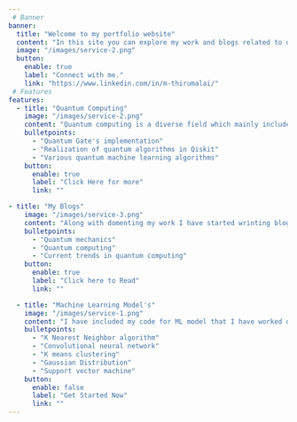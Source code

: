 ```yaml
---
 # Banner
banner:
  title: "Welcome to my portfolio website"
  content: "In this site you can explore my work and blogs related to quantum computing, predominantly in quantum machine learning, algorithm and cryptography."
  image: "/images/service-2.png"
  button:
    enable: true
    label: "Connect with me."
    link: "https://www.linkedin.com/in/m-thirumalai/"
 # Features
features:
  - title: "Quantum Computing"
    image: "/images/service-2.png"
    content: "Quantum computing is a diverse field which mainly included quantum machine learning, quantum algorithms, post quantum cryptography. Here I have included my work on these areas. Below are my current work in these areas."
    bulletpoints:
      - "Quantum Gate's implementation"
      - "Realization of quantum algorithms in Qiskit"
      - "Various quantum machine learning algorithms"
    button:
      enable: true
      label: "Click Here for more"
      link: ""

- title: "My Blogs"
    image: "/images/service-3.png"
    content: "Along with domenting my work I have started wrinting blogs on quantum computing. I write blogs majorly in the below area's"
    bulletpoints:
      - "Quantum mechanics"
      - "Quantum computing"
      - "Current trends in quantum computing"
    button:
      enable: true
      label: "Click here to Read"
      link: "" 

  - title: "Machine Learning Model's"
    image: "/images/service-1.png"
    content: "I have included my code for ML model that I have worked during my ML course at IIT, Jodhpur. Below are the algorithms that I have used. Check at my work for code."
    bulletpoints:
      - "K Nearest Neighbor algorithm"
      - "Convolutional neural network"
      - "K means clustering"
      - "Gaussian Distribution"
      - "Support vector machine"
    button:
      enable: false
      label: "Get Started Now"
      link: ""      
---
```



